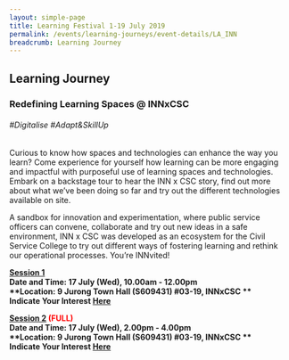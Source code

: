 ```yaml
---
layout: simple-page
title: Learning Festival 1-19 July 2019
permalink: /events/learning-journeys/event-details/LA_INN
breadcrumb: Learning Journey
---
```


## Learning Journey
### Redefining Learning Spaces @ INNxCSC

###### _#Digitalise #Adapt&SkillUp_

Curious to know how spaces and technologies can enhance the way you learn? Come experience for yourself how learning can be more engaging and impactful with purposeful use of learning spaces and technologies. Embark on a backstage tour to hear the INN x CSC story, find out more about what we’ve been doing so far and try out the different technologies available on site. 

A sandbox for innovation and experimentation, where public service officers can convene, collaborate and try out new ideas in a safe environment, INN x CSC was developed as an ecosystem for the Civil Service College to try out different ways of fostering learning and rethink our operational processes. You’re INNvited!

<b><u>Session 1</u><br>
**Date and Time: 17 July (Wed), 10.00am - 12.00pm** <br>
**Location: 9 Jurong Town Hall (S609431) #03-19, INNxCSC ** <br>
**Indicate Your Interest [Here](https://www.eventbrite.sg/e/redefining-learning-experience-at-innxcsc-tickets-61979384006)** 

<b><u>Session 2</u><font color="red"> (FULL) </font><br>
**Date and Time: 17 July (Wed), 2.00pm - 4.00pm** <br>
**Location: 9 Jurong Town Hall (S609431) #03-19, INNxCSC ** <br>
**Indicate Your Interest [Here](https://www.eventbrite.sg/e/redefining-learning-experience-at-innxcsc-2nd-run-tickets-62565422864)** 


